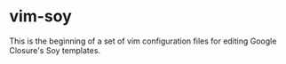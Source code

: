 # vim-soy

This is the beginning of a set of vim configuration files for editing Google Closure's Soy templates.
